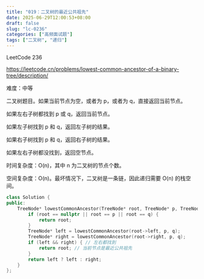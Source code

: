 ```yaml
---
title: "019：二叉树的最近公共祖先"
date: 2025-06-29T12:00:53+08:00
draft: false
slug: "lc-0236"
categories: ["高频面试题"]
tags: ["二叉树", "递归"]
---
```


LeetCode 236

https://leetcode.cn/problems/lowest-common-ancestor-of-a-binary-tree/description/

难度：中等

二叉树题目。如果当前节点为空，或者为 p，或者为 q，直接返回当前节点。

如果左右子树都找到 p 或 q，返回当前节点。

如果左子树找到 p 和 q，返回左子树的结果。

如果右子树找到 p 和 q，返回右子树的结果。

如果左右子树都没找到，返回空节点。

时间复杂度：O(n)，其中 n 为二叉树的节点个数。

空间复杂度：O(n)。最坏情况下，二叉树是一条链，因此递归需要 O(n) 的栈空间。

<!--more-->

```cpp
class Solution {
public:
    TreeNode* lowestCommonAncestor(TreeNode* root, TreeNode* p, TreeNode* q) {
        if (root == nullptr || root == p || root == q) {
            return root;
        }
        TreeNode* left = lowestCommonAncestor(root->left, p, q);
        TreeNode* right = lowestCommonAncestor(root->right, p, q);
        if (left && right) { // 左右都找到
            return root; // 当前节点是最近公共祖先
        }
        return left ? left : right;
    }
};
```
